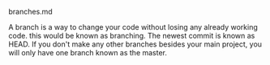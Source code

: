 branches.md

A branch is a way to change your code without losing any already working code.
this would be known as branching. The newest commit is known as HEAD. If you don't make any other branches besides your main project, you will only have one branch known as the master.
